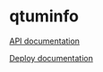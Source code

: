# qtuminfo

[API documentation](https://github.com/qtumproject/qtuminfo-api/blob/master/README.md)

[Deploy documentation](https://github.com/qtumproject/qtuminfo/blob/master/doc/deploy.md)
